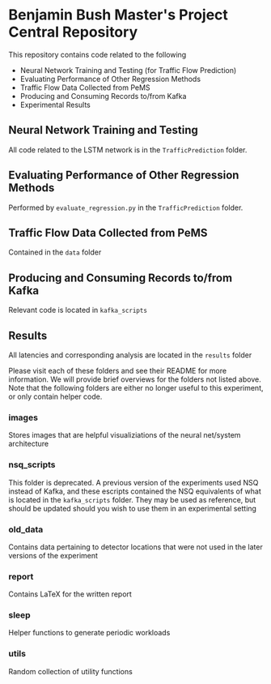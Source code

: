# Benjamin Bush Master's Project Central Repository
This repository contains code related to the following
* Neural Network Training and Testing (for Traffic Flow Prediction)
* Evaluating Performance of Other Regression Methods
* Traffic Flow Data Collected from PeMS
* Producing and Consuming Records to/from Kafka
* Experimental Results

## Neural Network Training and Testing
All code related to the LSTM network is in the `TrafficPrediction` folder.

## Evaluating Performance of Other Regression Methods
Performed by `evaluate_regression.py` in the `TrafficPrediction` folder.

## Traffic Flow Data Collected from PeMS
Contained in the `data` folder

## Producing and Consuming Records to/from Kafka
Relevant code is located in `kafka_scripts`

## Results
All latencies and corresponding analysis are located in the `results` folder


Please visit each of these folders and see their README for more information. We will provide brief overviews for the folders not listed above. Note that the following folders are either no longer useful to this experiment, or only contain helper code. 

### images
Stores images that are helpful visualiziations of the neural net/system architecture

### nsq_scripts
This folder is deprecated. A previous version of the experiments used NSQ instead of Kafka, and these escripts contained the NSQ equivalents of what is located in the `kafka_scripts` folder. They may be used as reference, but should be updated should you wish to use them in an experimental setting

### old_data
Contains data pertaining to detector locations that were not used in the later versions of the experiment

### report
Contains LaTeX for the written report

### sleep
Helper functions to generate periodic workloads

### utils
Random collection of utility functions



